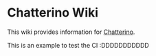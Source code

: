 # Chatterino Wiki

This wiki provides information for [Chatterino](https://chatterino.com).

This is an example to test the CI :DDDDDDDDDDD
